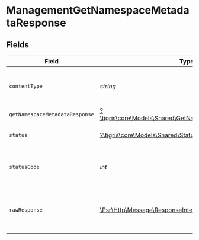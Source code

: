 # ManagementGetNamespaceMetadataResponse


## Fields

| Field                                                                                                           | Type                                                                                                            | Required                                                                                                        | Description                                                                                                     |
| --------------------------------------------------------------------------------------------------------------- | --------------------------------------------------------------------------------------------------------------- | --------------------------------------------------------------------------------------------------------------- | --------------------------------------------------------------------------------------------------------------- |
| `contentType`                                                                                                   | *string*                                                                                                        | :heavy_check_mark:                                                                                              | HTTP response content type for this operation                                                                   |
| `getNamespaceMetadataResponse`                                                                                  | [?\tigris\core\Models\Shared\GetNamespaceMetadataResponse](../../Models/Shared/GetNamespaceMetadataResponse.md) | :heavy_minus_sign:                                                                                              | OK                                                                                                              |
| `status`                                                                                                        | [?\tigris\core\Models\Shared\Status](../../Models/Shared/Status.md)                                             | :heavy_minus_sign:                                                                                              | Default error response                                                                                          |
| `statusCode`                                                                                                    | *int*                                                                                                           | :heavy_check_mark:                                                                                              | HTTP response status code for this operation                                                                    |
| `rawResponse`                                                                                                   | [\Psr\Http\Message\ResponseInterface](https://www.php-fig.org/psr/psr-7/#33-psrhttpmessageresponseinterface)    | :heavy_minus_sign:                                                                                              | Raw HTTP response; suitable for custom response parsing                                                         |